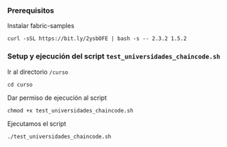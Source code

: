 ### 
### Prerequisitos
Instalar fabric\-samples
```warp-runnable-command
curl -sSL https://bit.ly/2ysbOFE | bash -s -- 2.3.2 1.5.2

```
### Setup y ejecución del script `test_universidades_chaincode.sh`
Ir al directorio `/curso`
```warp-runnable-command
cd curso
```
Dar permiso de ejecución al script
```warp-runnable-command
chmod +x test_universidades_chaincode.sh
```
Ejecutamos el script
```warp-runnable-command
./test_universidades_chaincode.sh
```
